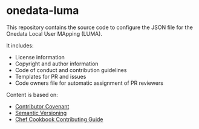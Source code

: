 # onedata-luma

This repository contains the source code to configure the JSON file for the Onedata Local User MApping (LUMA).

It includes:

* License information
* Copyright and author information
* Code of conduct and contribution guidelines
* Templates for PR and issues
* Code owners file for automatic assignment of PR reviewers

Content is based on:

* [Contributor Covenant](http://contributor-covenant.org)
* [Semantic Versioning](https://semver.org/)
* [Chef Cookbook Contributing Guide](https://github.com/chef-cookbooks/community_cookbook_documentation/blob/master/CONTRIBUTING.MD)
